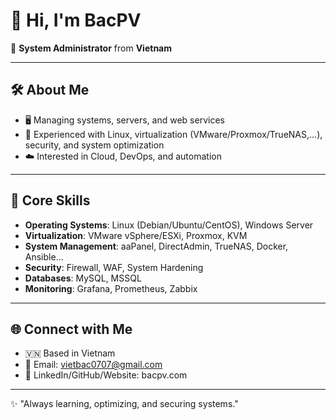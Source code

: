 # 👋 Hi, I'm **BacPV**

🎯 **System Administrator** from **Vietnam**  

---

## 🛠️ About Me
- 🖥️ Managing systems, servers, and web services  
- 🔧 Experienced with Linux, virtualization (VMware/Proxmox/TrueNAS,...), security, and system optimization  
- ☁️ Interested in Cloud, DevOps, and automation  

---

## 🔨 Core Skills
- **Operating Systems**: Linux (Debian/Ubuntu/CentOS), Windows Server  
- **Virtualization**: VMware vSphere/ESXi, Proxmox, KVM  
- **System Management**: aaPanel, DirectAdmin, TrueNAS, Docker, Ansible...
- **Security**: Firewall, WAF, System Hardening  
- **Databases**: MySQL, MSSQL  
- **Monitoring**: Grafana, Prometheus, Zabbix  

---

## 🌐 Connect with Me
- 🇻🇳 Based in Vietnam  
- 📧 Email: vietbac0707@gmail.com
- 🔗 LinkedIn/GitHub/Website: bacpv.com 

---
✨ "Always learning, optimizing, and securing systems."
